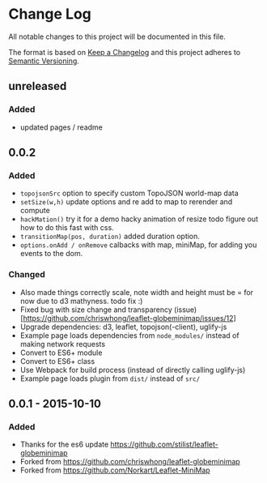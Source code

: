 # Change Log
All notable changes to this project will be documented in this file.

The format is based on [Keep a Changelog](http://keepachangelog.com/)
and this project adheres to [Semantic Versioning](http://semver.org/).
## unreleased
### Added
  - updated pages / readme


## 0.0.2
### Added
- `topojsonSrc` option to specify custom TopoJSON world-map data
- `setSize(w,h)` update options and re add to map to rerender and compute
- `hackMation()` try it for a demo hacky animation of resize todo figure out how to do this fast with css.
- `transitionMap(pos, duration)` added duration option.
- `options.onAdd / onRemove` calbacks with map, miniMap, for adding you events to the dom.

### Changed
- Also made things correctly scale, note width and height must be = for now due to d3 mathyness. todo fix :)
- Fixed bug with size change and transparency (issue)[https://github.com/chriswhong/leaflet-globeminimap/issues/12]
- Upgrade dependencies: d3, leaflet, topojson(-client), uglify-js
- Example page loads dependencies from `node_modules/` instead of making network requests
- Convert to ES6+ module
- Convert to ES6+ class
- Use Webpack for build process (instead of directly calling uglify-js)
- Example page loads plugin from `dist/` instead of `src/`

## 0.0.1 - 2015-10-10
### Added
- Thanks for the es6 update https://github.com/stilist/leaflet-globeminimap
- Forked from https://github.com/chriswhong/leaflet-globeminimap
- Forked from https://github.com/Norkart/Leaflet-MiniMap
